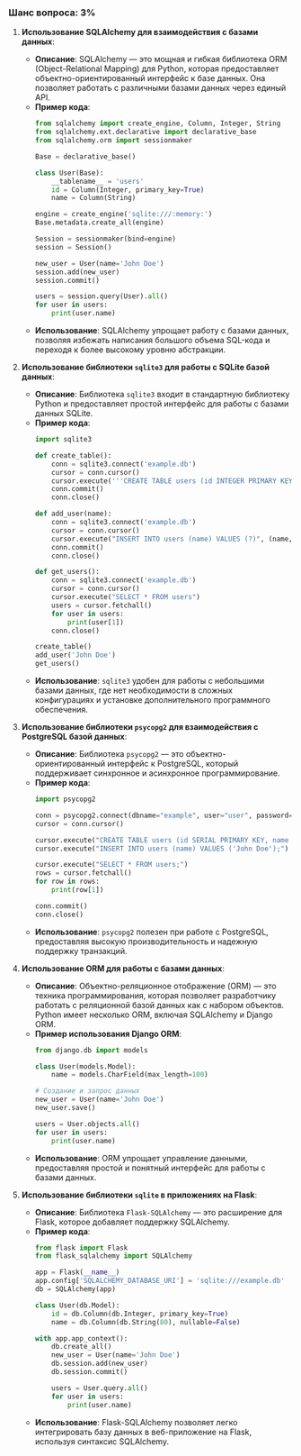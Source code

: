 ### Шанс вопроса: 3%

1. **Использование SQLAlchemy для взаимодействия с базами данных**:
   - **Описание**: SQLAlchemy — это мощная и гибкая библиотекa ORM (Object-Relational Mapping) для Python, которая предоставляет объектно-ориентированный интерфейс к базе данных. Она позволяет работать с различными базами данных через единый API.
   - **Пример кода**:
     ```python
     from sqlalchemy import create_engine, Column, Integer, String
     from sqlalchemy.ext.declarative import declarative_base
     from sqlalchemy.orm import sessionmaker

     Base = declarative_base()

     class User(Base):
         __tablename__ = 'users'
         id = Column(Integer, primary_key=True)
         name = Column(String)

     engine = create_engine('sqlite:///:memory:')
     Base.metadata.create_all(engine)

     Session = sessionmaker(bind=engine)
     session = Session()

     new_user = User(name='John Doe')
     session.add(new_user)
     session.commit()

     users = session.query(User).all()
     for user in users:
         print(user.name)
     ```
   - **Использование**: SQLAlchemy упрощает работу с базами данных, позволяя избежать написания большого объема SQL-кода и переходя к более высокому уровню абстракции.

2. **Использование библиотеки `sqlite3` для работы с SQLite базой данных**:
   - **Описание**: Библиотека `sqlite3` входит в стандартную библиотеку Python и предоставляет простой интерфейс для работы с базами данных SQLite.
   - **Пример кода**:
     ```python
     import sqlite3

     def create_table():
         conn = sqlite3.connect('example.db')
         cursor = conn.cursor()
         cursor.execute('''CREATE TABLE users (id INTEGER PRIMARY KEY, name TEXT)''')
         conn.commit()
         conn.close()

     def add_user(name):
         conn = sqlite3.connect('example.db')
         cursor = conn.cursor()
         cursor.execute("INSERT INTO users (name) VALUES (?)", (name,))
         conn.commit()
         conn.close()

     def get_users():
         conn = sqlite3.connect('example.db')
         cursor = conn.cursor()
         cursor.execute("SELECT * FROM users")
         users = cursor.fetchall()
         for user in users:
             print(user[1])
         conn.close()

     create_table()
     add_user('John Doe')
     get_users()
     ```
   - **Использование**: `sqlite3` удобен для работы с небольшими базами данных, где нет необходимости в сложных конфигурациях и установке дополнительного программного обеспечения.

3. **Использование библиотеки `psycopg2` для взаимодействия с PostgreSQL базой данных**:
   - **Описание**: Библиотека `psycopg2` — это объектно-ориентированный интерфейс к PostgreSQL, который поддерживает синхронное и асинхронное программирование.
   - **Пример кода**:
     ```python
     import psycopg2

     conn = psycopg2.connect(dbname="example", user="user", password="pass", host="localhost")
     cursor = conn.cursor()

     cursor.execute("CREATE TABLE users (id SERIAL PRIMARY KEY, name TEXT);")
     cursor.execute("INSERT INTO users (name) VALUES ('John Doe');")

     cursor.execute("SELECT * FROM users;")
     rows = cursor.fetchall()
     for row in rows:
         print(row[1])

     conn.commit()
     conn.close()
     ```
   - **Использование**: `psycopg2` полезен при работе с PostgreSQL, предоставляя высокую производительность и надежную поддержку транзакций.

4. **Использование ORM для работы с базами данных**:
   - **Описание**: Объектно-реляционное отображение (ORM) — это техника программирования, которая позволяет разработчику работать с реляционной базой данных как с набором объектов. Python имеет несколько ORM, включая SQLAlchemy и Django ORM.
   - **Пример использования Django ORM**:
     ```python
     from django.db import models

     class User(models.Model):
         name = models.CharField(max_length=100)

     # Создание и запрос данных
     new_user = User(name='John Doe')
     new_user.save()

     users = User.objects.all()
     for user in users:
         print(user.name)
     ```
   - **Использование**: ORM упрощает управление данными, предоставляя простой и понятный интерфейс для работы с базами данных.

5. **Использование библиотеки `sqlite` в приложениях на Flask**:
   - **Описание**: Библиотека `Flask-SQLAlchemy` — это расширение для Flask, которое добавляет поддержку SQLAlchemy.
   - **Пример кода**:
     ```python
     from flask import Flask
     from flask_sqlalchemy import SQLAlchemy

     app = Flask(__name__)
     app.config['SQLALCHEMY_DATABASE_URI'] = 'sqlite:///example.db'
     db = SQLAlchemy(app)

     class User(db.Model):
         id = db.Column(db.Integer, primary_key=True)
         name = db.Column(db.String(80), nullable=False)

     with app.app_context():
         db.create_all()
         new_user = User(name='John Doe')
         db.session.add(new_user)
         db.session.commit()

         users = User.query.all()
         for user in users:
             print(user.name)
     ```
   - **Использование**: Flask-SQLAlchemy позволяет легко интегрировать базу данных в веб-приложение на Flask, используя синтаксис SQLAlchemy.